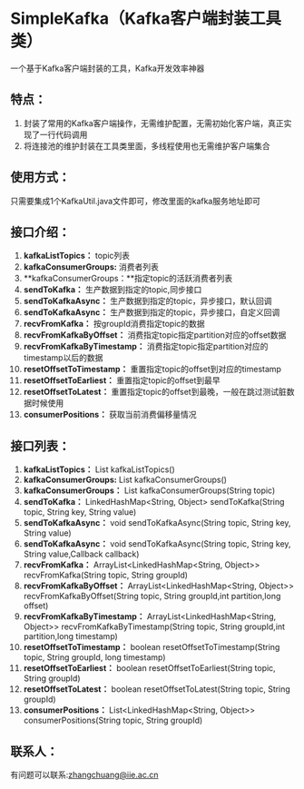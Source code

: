 # SimpleKafka（Kafka客户端封装工具类）
一个基于Kafka客户端封装的工具，Kafka开发效率神器

## 特点：
1. 封装了常用的Kafka客户端操作，无需维护配置，无需初始化客户端，真正实现了一行代码调用
2. 将连接池的维护封装在工具类里面，多线程使用也无需维护客户端集合

## 使用方式：
只需要集成1个KafkaUtil.java文件即可，修改里面的kafka服务地址即可

## 接口介绍：
1. **kafkaListTopics：** topic列表
2. **kafkaConsumerGroups:** 消费者列表
3. **kafkaConsumerGroups：**指定topic的活跃消费者列表
4. **sendToKafka：** 生产数据到指定的topic,同步接口
5. **sendToKafkaAsync：** 生产数据到指定的topic，异步接口，默认回调
6. **sendToKafkaAsync：** 生产数据到指定的topic，异步接口，自定义回调
7. **recvFromKafka：** 按groupId消费指定topic的数据
8. **recvFromKafkaByOffset：** 消费指定topic指定partition对应的offset数据
9. **recvFromKafkaByTimestamp：** 消费指定topic指定partition对应的timestamp以后的数据
10. **resetOffsetToTimestamp：** 重置指定topic的offset到对应的timestamp
11. **resetOffsetToEarliest：** 重置指定topic的offset到最早
12. **resetOffsetToLatest：** 重置指定topic的offset到最晚，一般在跳过测试脏数据时候使用
13. **consumerPositions：** 获取当前消费偏移量情况

## 接口列表：
1. **kafkaListTopics：** List<String> kafkaListTopics()
2. **kafkaConsumerGroups:** List<String> kafkaConsumerGroups()
3. **kafkaConsumerGroups：** List<String> kafkaConsumerGroups(String topic)
4. **sendToKafka：** LinkedHashMap<String, Object> sendToKafka(String topic, String key, String value)
5. **sendToKafkaAsync：** void sendToKafkaAsync(String topic, String key, String value)
6. **sendToKafkaAsync：** void sendToKafkaAsync(String topic, String key, String value,Callback callback)
7. **recvFromKafka：** ArrayList<LinkedHashMap<String, Object>> recvFromKafka(String topic, String groupId)
8. **recvFromKafkaByOffset：** ArrayList<LinkedHashMap<String, Object>> recvFromKafkaByOffset(String topic, String groupId,int partition,long offset)
9. **recvFromKafkaByTimestamp：** ArrayList<LinkedHashMap<String, Object>> recvFromKafkaByTimestamp(String topic, String groupId,int partition,long timestamp)
10. **resetOffsetToTimestamp：** boolean resetOffsetToTimestamp(String topic, String groupId, long timestamp)
11. **resetOffsetToEarliest：** boolean resetOffsetToEarliest(String topic, String groupId)
12. **resetOffsetToLatest：** boolean resetOffsetToLatest(String topic, String groupId)
13. **consumerPositions：** List<LinkedHashMap<String, Object>> consumerPositions(String topic, String groupId)

## 联系人：
有问题可以联系:zhangchuang@iie.ac.cn
